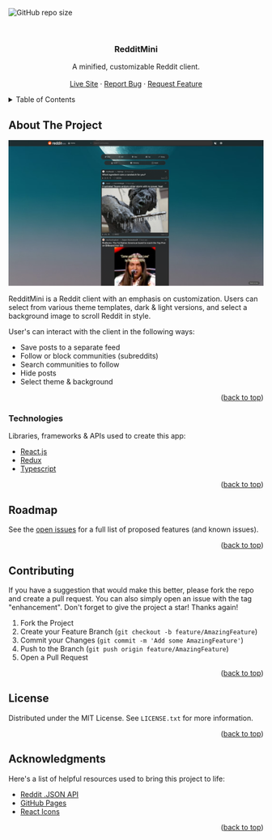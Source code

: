 <div id="top"></div>

<!-- Button Shields (only available when repo goes public)  -->
![GitHub repo size](https://img.shields.io/github/repo-size/ryanhartwig/RedditMini?logo=GitHub&style=for-the-badge)


<!-- PROJECT LOGO -->
<br />
<div align="center">

  <h3 align="center">RedditMini</h3>

  <p align="center">
    A minified, customizable Reddit client. 
    <br />
    <br />
    <a href="https://ryanhartwig.github.io/RedditMini/">Live Site</a>
    ·
    <a href="https://github.com/ryanhartwig/RedditMini/issues">Report Bug</a>
    ·
    <a href="https://github.com/ryanhartwig/RedditMini/issues">Request Feature</a>
  </p>
</div>



<!-- TABLE OF CONTENTS -->
<details>
  <summary>Table of Contents</summary>
  <ol>
    <li>
      <a href="#about-the-project">About The Project</a>
      <ul>
        <li><a href="#built-with">Technologies</a></li>
      </ul>
    </li>
    <li><a href="#roadmap">Roadmap</a></li>
    <li><a href="#contributing">Contributing</a></li>
    <li><a href="#license">License</a></li>
    <li><a href="#acknowledgments">Acknowledgments</a></li>
  </ol>
</details>



<!-- ABOUT THE PROJECT -->
## About The Project

<img src="/screenshot.png" alt="Reddit mini screenshot" />

RedditMini is a Reddit client with an emphasis on customization. Users can select from various theme templates, dark & light versions, and select a background image to scroll Reddit in style.

User's can interact with the client in the following ways:

* Save posts to a separate feed
* Follow or block communities (subreddits)
* Search communities to follow
* Hide posts
* Select theme & background


<p align="right">(<a href="#top">back to top</a>)</p>



### Technologies

Libraries, frameworks & APIs used to create this app: 

* [React.js](https://reactjs.org/)
* [Redux](https://https://redux.js.org/)
* [Typescript](https://www.typescriptlang.org/)


<p align="right">(<a href="#top">back to top</a>)</p>



<!-- ROADMAP -->
## Roadmap

See the [open issues](https://github.com/ryanhartwig/RedditMini/issues) for a full list of proposed features (and known issues).

<p align="right">(<a href="#top">back to top</a>)</p>



<!-- CONTRIBUTING -->
## Contributing

If you have a suggestion that would make this better, please fork the repo and create a pull request. You can also simply open an issue with the tag "enhancement".
Don't forget to give the project a star! Thanks again!

1. Fork the Project
2. Create your Feature Branch (`git checkout -b feature/AmazingFeature`)
3. Commit your Changes (`git commit -m 'Add some AmazingFeature'`)
4. Push to the Branch (`git push origin feature/AmazingFeature`)
5. Open a Pull Request

<p align="right">(<a href="#top">back to top</a>)</p>



<!-- LICENSE -->
## License

Distributed under the MIT License. See `LICENSE.txt` for more information.

<p align="right">(<a href="#top">back to top</a>)</p>



<!-- ACKNOWLEDGMENTS -->
## Acknowledgments

Here's a list of helpful resources used to bring this project to life:

* [Reddit .JSON API](https://www.reddit.com/dev/api/)
* [GitHub Pages](https://pages.github.com)
* [React Icons](https://react-icons.github.io/react-icons/search)


<p align="right">(<a href="#top">back to top</a>)</p>
